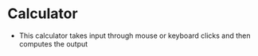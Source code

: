 # Calculator

- This calculator takes input through mouse or keyboard clicks and then computes the output
